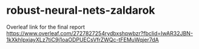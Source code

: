 # robust-neural-nets-zaldarok
Overleaf link for the final report
https://www.overleaf.com/2727827254rydbxshpwbzr?fbclid=IwAR32JBN-1kXkhIpxjayXLz7tiC9j1oaODPUECsVfrZWQc-tFEMuWqjer7dA
